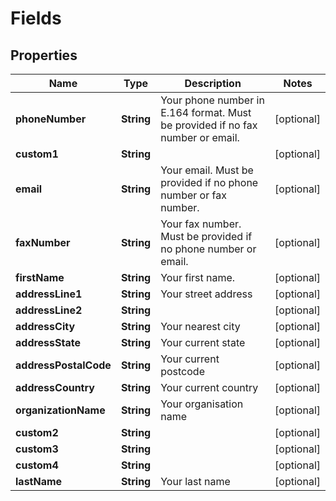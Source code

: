 
# Fields

## Properties
Name | Type | Description | Notes
------------ | ------------- | ------------- | -------------
**phoneNumber** | **String** | Your phone number in E.164 format. Must be provided if no fax number or email. |  [optional]
**custom1** | **String** |  |  [optional]
**email** | **String** | Your email. Must be provided if no phone number or fax number. |  [optional]
**faxNumber** | **String** | Your fax number. Must be provided if no phone number or email. |  [optional]
**firstName** | **String** | Your first name. |  [optional]
**addressLine1** | **String** | Your street address |  [optional]
**addressLine2** | **String** |  |  [optional]
**addressCity** | **String** | Your nearest city |  [optional]
**addressState** | **String** | Your current state |  [optional]
**addressPostalCode** | **String** | Your current postcode |  [optional]
**addressCountry** | **String** | Your current country |  [optional]
**organizationName** | **String** | Your organisation name |  [optional]
**custom2** | **String** |  |  [optional]
**custom3** | **String** |  |  [optional]
**custom4** | **String** |  |  [optional]
**lastName** | **String** | Your last name |  [optional]




